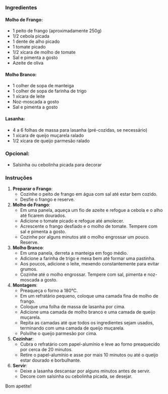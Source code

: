 ### Ingredientes 

#### Molho de Frango:

- 1 peito de frango (aproximadamente 250g)
- 1/2 cebola picada
- 1 dente de alho picado
- 1 tomate picado
- 1/2 xícara de molho de tomate
- Sal e pimenta a gosto
- Azeite de oliva

#### Molho Branco:

- 1 colher de sopa de manteiga
- 1 colher de sopa de farinha de trigo
- 1 xícara de leite
- Noz-moscada a gosto
- Sal e pimenta a gosto

#### Lasanha:

- 4 a 6 folhas de massa para lasanha (pré-cozidas, se necessário)
- 1 xícara de queijo muçarela ralado
- 1/2 xícara de queijo parmesão ralado

### Opcional:

- Salsinha ou cebolinha picada para decorar

### Instruções

1. **Preparar o Frango**:
   - Cozinhe o peito de frango em água com sal até estar bem cozido.
   - Desfie o frango e reserve.
2. **Molho de Frango**:
   - Em uma panela, aqueça um fio de azeite e refogue a cebola e o alho até ficarem dourados.
   - Adicione o tomate picado e refogue até amolecer.
   - Acrescente o frango desfiado e o molho de tomate. Tempere com sal e pimenta a gosto.
   - Cozinhe por alguns minutos até o molho engrossar um pouco. Reserve.
3. **Molho Branco**:
   - Em uma panela, derreta a manteiga em fogo médio.
   - Adicione a farinha de trigo e mexa bem até formar uma pastinha.
   - Aos poucos, adicione o leite, mexendo constantemente para evitar grumos.
   - Cozinhe até o molho engrossar. Tempere com sal, pimenta e noz-moscada a gosto.
4. **Montagem**:
   - Preaqueça o forno a 180°C.
   - Em um refratário pequeno, coloque uma camada fina de molho de frango.
   - Coloque uma folha de massa de lasanha por cima.
   - Adicione uma camada de molho branco e uma camada de queijo muçarela.
   - Repita as camadas até que todos os ingredientes sejam usados, terminando com uma camada de queijo muçarela.
   - Polvilhe o queijo parmesão por cima.
5. **Cozinhar**:
   - Cubra o refratário com papel-alumínio e leve ao forno preaquecido por cerca de 20 minutos.
   - Retire o papel-alumínio e asse por mais 10 minutos ou até o queijo estar dourado e borbulhante.
6. **Servir**:
   - Deixe a lasanha descansar por alguns minutos antes de servir.
   - Decore com salsinha ou cebolinha picada, se desejar.

Bom apetite!